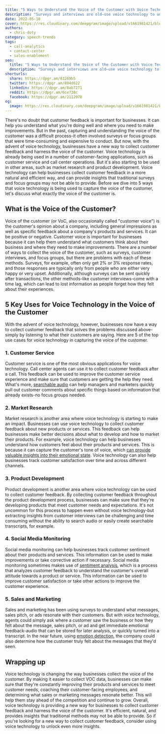 ```yaml
---
title: "5 Ways to Understand the Voice of the Customer with Voice Technology"
description: "Surveys and interviews are old—use voice technology to understand the voice of your customers better than ever before."
date: 2022-05-18
cover: https://res.cloudinary.com/deepgram/image/upload/v1661981421/blog/5-ways-understand-voice-of-the-customer-voice-technology/harness-voice-customer-thumb-554x220%402x.png
authors:
  - chris-doty
category: speech-trends
tags:
  - call-analytics
  - contact-center
  - sales-enablement
seo:
  title: "5 Ways to Understand the Voice of the Customer with Voice Technology"
  description: "Surveys and interviews are old—use voice technology to understand the voice of your customers better than ever before."
shorturls:
  share: https://dpgr.am/83269b5
  twitter: https://dpgr.am/804d622
  linkedin: https://dpgr.am/8ab7271
  reddit: https://dpgr.am/6ce738c
  facebook: https://dpgr.am/2112978
og:
  image: https://res.cloudinary.com/deepgram/image/upload/v1661981421/blog/5-ways-understand-voice-of-the-customer-voice-technology/harness-voice-customer-thumb-554x220%402x.png
---
```


There's no doubt that customer feedback is important for businesses. It can help you understand what you're doing well and where you need to make improvements. But in the past, capturing and understanding the voice of the customer was a difficult process-it often involved surveys or focus groups that were time-consuming and expensive to conduct. But now, with the advent of voice technology, businesses have a new way to collect customer feedback and harness the voice of the customer. Voice technology is already being used in a number of customer-facing applications, such as customer service and call center operations. But it's also starting to be used in other areas, such as market research and product development. Voice technology can help businesses collect customer feedback in a more natural and efficient way, and can provide insights that traditional surveys and focus groups may not be able to provide. Before we dive into 5 ways that voice technology is being used to capture the voice of the customer, let's discuss what exactly the voice of the customer is.

<WhitepaperPromo whitepaper="latest"></WhitepaperPromo>

## What is the Voice of the Customer?

Voice of the customer (or VoC, also occasionally called "customer voice") is the customer's opinion about a company, including general impressions as well as specific feedback about a company's products and services. It can be positive or negative. Customer voice is important for businesses because it can help them understand what customers think about their business and where they need to make improvements. There are a number of ways to collect the voice of the customer, such as surveys, customer interviews, and focus groups, but there are problems with each of these methods. Surveys, for example, often only get 2% or 3% response rates, and those responses are typically only from people who are either very happy or very upset. Additionally, although surveys can be sent quickly after transactions, the other methods-like customer interviews-come with a time lag, which can lead to lost information as people forget how they felt about their experiences.

## 5 Key Uses for Voice Technology in the Voice of the Customer

With the advent of voice technology, however, businesses now have a way to collect customer feedback that solves the problems discussed above-simply by listening to what their customers are saying. Here are 5 of the top use cases for voice technology in capturing the voice of the customer.

### 1\. Customer Service

Customer service is one of the most obvious applications for voice technology. Call center agents can use it to collect customer feedback after a call. This feedback can be used to improve the customer service experience and make sure that customers are getting the help they need. What's more, [searchable audio](https://sweet-pie-c52a63-blog.netlify.app/search-through-sound-finding-phrases-in-audio/) can help managers and marketers quickly pull out customer comments about specific things based on information that already exists-no focus groups needed.

### 2\. Market Research

Market research is another area where voice technology is starting to make an impact. Businesses can use voice technology to collect customer feedback about new products or services. This feedback can help businesses make better decisions about what to develop and how to market their products. For example, voice technology can help businesses understand how customers feel about their products and services. This is because it can capture the customer's tone of voice, which [can provide valuable insights into their emotional state](https://sweet-pie-c52a63-blog.netlify.app/sentiment-analysis-emotion-regulation-difference/). Voice technology can also help businesses track customer satisfaction over time and across different channels.

### 3\. Product Development

Product development is another area where voice technology can be used to collect customer feedback. By collecting customer feedback throughout the product development process, businesses can make sure that they're developing products that meet customer needs and expectations. It's not uncommon for this process to happen even without voice technology-but extracting insights from customer interviews can be challenging and time consuming without the ability to search audio or easily create searchable transcripts, for example.

### 4\. Social Media Monitoring

Social media monitoring can help businesses track customer sentiment about their products and services. This information can be used to make improvements or take corrective action if necessary. Social media monitoring sometimes makes use of [sentiment analysis](https://sweet-pie-c52a63-blog.netlify.app/sentiment-analysis-emotion-regulation-difference/), which is a process that analyzes customer feedback to understand the customer's overall attitude towards a product or service. This information can be used to improve customer satisfaction or take other actions to improve the customer experience.

### 5\. Sales and Marketing

Sales and marketing has been using surveys to understand what messages, sales pitch, or ads resonate with their customers. But with voice technology, agents could simply ask where a customer saw the business or how they felt about the message, sales pitch, or ad and get immediate emotional feedback-audio that can be stored for later analysis, or quickly turned into a transcript. In the near future, using [emotion detection](https://sweet-pie-c52a63-blog.netlify.app/sentiment-analysis-emotion-regulation-difference/), the company could also determine how the customer truly felt about the messages that they'd seen.

## Wrapping up

Voice technology is changing the way businesses collect the voice of the customer. By making it easier to collect VOC data, businesses can make sure that they're constantly improving their products and services to meet customer needs, coaching their customer-facing employees, and determining what sales or marketing messages resonate better. This will help them stay ahead of the competition and continue to grow. Overall, voice technology is providing a new way for businesses to collect customer feedback and harness the voice of the customer. It's efficient, natural, and provides insights that traditional methods may not be able to provide. So if you're looking for a new way to collect customer feedback, consider using voice technology to unlock even more insights.
